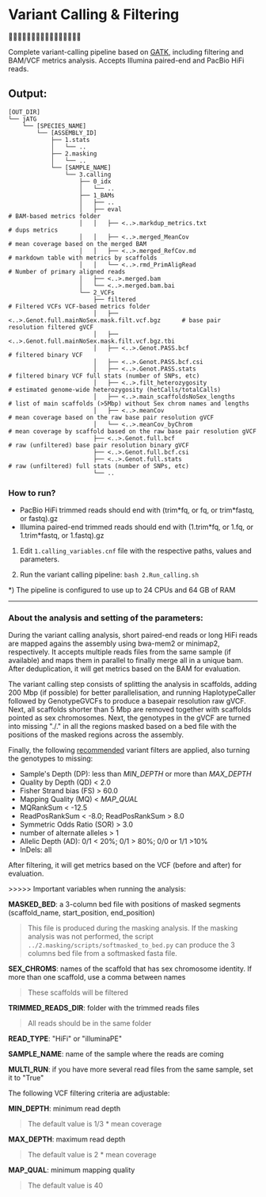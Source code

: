 # Variant Calling & Filtering
🧬🧐🧬🧐🧬🧐🧬🧐🧬🧐🧬🧐🧬🧐🧬🧐

Complete variant-calling pipeline based on [GATK](https://gatk.broadinstitute.org/hc/en-us), including filtering and BAM/VCF metrics analysis. Accepts Illumina paired-end and PacBio HiFi reads.


## Output:
```
[OUT_DIR]
└── jATG
    └── [SPECIES_NAME]
        └── [ASSEMBLY_ID]
            ├── 1.stats
            │   └── ..
            ├── 2.masking
            │   └── ..
            └── [SAMPLE_NAME]
                └── 3.calling
                    ├── 0_idx
                    │   └── ..
                    ├── 1_BAMs
                    │   ├── ..
                    │   ├── eval                                                 # BAM-based metrics folder
                    │   │   ├── <..>.markdup_metrics.txt                         # dups metrics
                    │   │   ├── <..>.merged_MeanCov                              # mean coverage based on the merged BAM
                    │   │   ├── <..>.merged_RefCov.md                            # markdown table with metrics by scaffolds
                    │   │   └── <..>.rmd_PrimAligRead                            # Number of primary aligned reads
                    │   ├── <..>.merged.bam
                    │   └── <..>.merged.bam.bai
                    └── 2_VCFs
                        ├── filtered                                             # Filtered VCFs VCF-based metrics folder
                        │   ├── <..>.Genot.full.mainNoSex.mask.filt.vcf.bgz      # base pair resolution filtered gVCF
                        │   ├── <..>.Genot.full.mainNoSex.mask.filt.vcf.bgz.tbi
                        │   ├── <..>.Genot.PASS.bcf                              # filtered binary VCF
                        │   ├── <..>.Genot.PASS.bcf.csi
                        │   ├── <..>.Genot.PASS.stats                            # filtered binary VCF full stats (number of SNPs, etc)
                        │   ├── <..>.filt_heterozygosity                         # estimated genome-wide heterozygosity (hetCalls/totalCalls)
                        │   ├── <..>.main_scaffoldsNoSex_lengths                 # list of main scaffolds (>5Mbp) without Sex chrom names and lengths
                        │   ├── <..>.meanCov                                     # mean coverage based on the raw base pair resolution gVCF
                        │   └── <..>.meanCov_byChrom                             # mean coverage by scaffold based on the raw base pair resolution gVCF
                        ├── <..>.Genot.full.bcf                                  # raw (unfiltered) base pair resolution binary gVCF
                        ├── <..>.Genot.full.bcf.csi
                        ├── <..>.Genot.full.stats                                # raw (unfiltered) full stats (number of SNPs, etc)
                        └── ..
```

### How to run?

* PacBio HiFi trimmed reads should end with (trim\*fq, or fq, or trim\*fastq, or fastq).gz
* Illumina paired-end trimmed reads should end with (1.trim\*fq, or 1.fq, or 1.trim\*fastq, or 1.fastq).gz

1) Edit `1.calling_variables.cnf` file with the respective paths, values and parameters.

2) Run the variant calling pipeline: `bash 2.Run_calling.sh`

\*) The pipeline is configured to use up to 24 CPUs and 64 GB of RAM

---
### About the analysis and setting of the parameters:

During the variant calling analysis, short paired-end reads or long HiFi reads are mapped agains the assembly using bwa-mem2 or minimap2, respectively. 
It accepts multiple reads files from the same sample (if available) and maps them in parallel to finally merge all in a unique bam.
After deduplication, it will get metrics based on the BAM for evaluation.

The variant calling step consists of splitting the analysis in scaffolds, adding 200 Mbp (if possible) for better parallelisation, and running HaplotypeCaller followed by GenotypeGVCFs to produce a basepair resolution raw gVCF. Next, all scaffolds shorter than 5 Mbp are removed together with scaffolds pointed as sex chromosomes.
Next, the genotypes in the gVCF are turned into missing "./." in all the regions masked based on a bed file with the positions of the masked regions across the assembly.

Finally, the following [recommended](https://gatk.broadinstitute.org/hc/en-us/articles/360035890471-Hard-filtering-germline-short-variants) variant filters are applied, also turning the genotypes to missing:

- Sample's Depth (DP): less than *MIN_DEPTH* or more than *MAX_DEPTH*
- Quality by Depth (QD) < 2.0
- Fisher Strand bias (FS) > 60.0
- Mapping Quality (MQ) < *MAP_QUAL*
- MQRankSum < -12.5
- ReadPosRankSum < -8.0; ReadPosRankSum > 8.0
- Symmetric Odds Ratio (SOR) > 3.0
- number of alternate alleles > 1
- Allelic Depth (AD): 0/1 < 20%; 0/1 > 80%; 0/0 or 1/1 >10% 
- InDels: all

After filtering, it will get metrics based on the VCF (before and after) for evaluation.

\>\>\>\>\> Important variables when running the analysis:

**MASKED_BED**: a 3-column bed file with positions of masked segments (scaffold_name, start_position, end_position)
> This file is produced during the masking analysis. If the masking analysis was not performed, the script `../2.masking/scripts/softmasked_to_bed.py` can produce the 3 columns bed file from a softmasked fasta file.

**SEX_CHROMS**: names of the scaffold that has sex chromosome identity. If more than one scaffold, use a comma between names
> These scaffolds will be filtered

**TRIMMED_READS_DIR**: folder with the trimmed reads files
> All reads should be in the same folder

**READ_TYPE**: "HiFi" or "illuminaPE"

**SAMPLE_NAME**: name of the sample where the reads are coming

**MULTI_RUN**: if you have more several read files from the same sample, set it to "True"

The following VCF filtering criteria are adjustable:

**MIN_DEPTH**: minimum read depth
> The default value is 1/3 * mean coverage 

**MAX_DEPTH**: maximum read depth
> The default value is 2 * mean coverage

**MAP_QUAL**: minimum mapping quality
> The default value is 40

